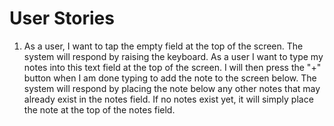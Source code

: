 # User Stories
1) As a user, I want to tap the empty field at the top of the screen. The system will respond by raising the keyboard. As a user I want to type my notes into this text field at the top of the screen. I will then press the "+" button when I am done typing to add the note to the screen below. The system will respond by placing the note below any other notes that may already exist in the notes field. If no notes exist yet, it will simply place the note at the top of the notes field.

